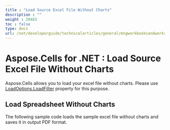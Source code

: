 ```yaml
---
title : "Load Source Excel File Without Charts" 
description : "" 
weight : 20463 
toc : false
type: docs
url: /net/developerguide/technicalarticles/general/mngworkbooksandworksheets/load+source+excel+file+without+charts/
---
```


# Aspose.Cells for .NET : Load Source Excel File Without Charts


Aspose.Cells allows you to load your excel file without charts. Please use [LoadOptions.LoadFilter](https://apireference.aspose.com/net/cells/aspose.cells/loadoptions/properties/loadfilter) property for this purpose.

## Load Spreadsheet Without Charts

The following sample code loads the sample excel file without charts and saves it in output PDF format.

